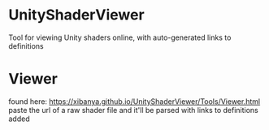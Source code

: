 # UnityShaderViewer
Tool for viewing Unity shaders online, with auto-generated links to definitions

# Viewer
found here: https://xibanya.github.io/UnityShaderViewer/Tools/Viewer.html
paste the url of a raw shader file and it'll be parsed with links to definitions added

